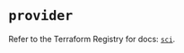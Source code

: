 # `provider`

Refer to the Terraform Registry for docs: [`sci`](https://registry.terraform.io/providers/sap-cloud-infrastructure/sci/2.2.1/docs).
